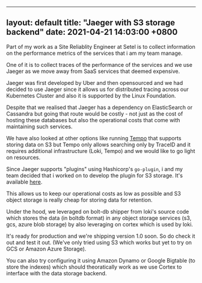 ---
layout: default
title:  "Jaeger with S3 storage backend"
date:   2021-04-21 14:03:00 +0800
--

Part of my work as a Site Reliablity Engineer at Setel is to collect information on the performance metrics of the services that i am my team manage.

One of it is to collect traces of the performance of the services and we use Jaeger as we move away from SaaS services that deemed expensive.

Jaeger was first developed by Uber and then opensourced and we had decided to use Jaeger since it allows us for distributed tracing across our Kubernetes Cluster and also it is supported by the Linux Foundation.

Despite that we realised that Jaeger has a dependency on ElasticSearch or Cassandra but going that route would be costly - not just as the cost of hosting these databases but also the operational costs that come with maintaining such services.

We have also looked at other options like running [Tempo](https://grafana.com/oss/tempo) that supports storing data on S3 but Tempo only allows searching only by TraceID and it requires additional infrastructure (Loki, Tempo) and we would like to go light on resources.

Since Jaeger supports "plugins" using Hashicorp's `go-plugin`, i and my team decided that i worked on to develop the plugin for S3 storage. It's available [here](https://github.com/muhammadn/jaeger-s3).

This allows us to keep our operational costs as low as possible and S3 object storage is really cheap for storing data for retention.
 
Under the hood, we leveraged on bolt-db shipper from loki's source code which stores the data (in boltdb format) in any object storage services (s3, gcs, azure blob storage) by also leveraging on cortex which is used by loki.

It's ready for production and we're shipping version 1.0 soon. So do check it out and test it out. (We've only tried using S3 which works but yet to try on GCS or Amazon Azure Storage).

You can also try configuring it using Amazon Dynamo or Google Bigtable (to store the indexes) which should theoratically work as we use Cortex to interface with the data storage backend.
